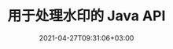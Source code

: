 ---
############################# Static ############################
layout: "product"
date: 2021-04-27T09:31:06+03:00
draft: false

product: "Watermark"
product_tag: "watermark"
platform: "Java"
platform_tag: "java"

############################# Head ############################
head_title: "Java API 为 PDF Word Excel 图像添加搜索删除水印"
head_description: "Java 文档水印 API – 从文档中生成、搜索和删除水印：PDF、Word、Excel、演示文稿、Visio、电子邮件和图像文件格式."

############################# Header ############################
title: "用于处理水印的 Java API"
description: "开发 Java 应用程序以通过智能搜索和强大的安全性执行图像和文本水印操作."
button:
    enable: true

############################# SubMenu ############################
submenu:
    enable: true
    
    left:
        img_alt: "GroupDocs.Watermark for Java"
        image: "/border/groupdocs-watermark-java.svg"
        product: "GroupDocs.Watermark"
        platform: "Java"

    middle:
        button:
            # button loop
            - link: "#overview"
              text: "概述"

            # button loop
            - link: "#features"
              text: "特征"

            # button loop
            - link: "#support"
              text: "Support"

            # button loop
            - link: "https://products.groupdocs.app/watermark"
              text: "Live Demo"

            # button loop
            - link: "https://purchase.groupdocs.com/pricing/watermark/java"
              text: "价钱"

    right:
        link_download: "https://downloads.groupdocs.com/watermark"
        link_learn: "https://docs.groupdocs.com/watermark/java/"
        link_buy: "https://purchase.groupdocs.com"

############################# 概述 ############################
overview:
    enable: true
    content: |
      GroupDocs.Watermark for Java 允许您制作业务应用程序，使您的最终用户能够应用新水印、搜索和删除支持格式文件中的现有水印。您可以以编程方式将数字水印分配给许多文件格式，并利用其强大的智能搜索功能。 GroupDocs.Watermark for Java 提供了各种内置的安全措施，可用于避免滥用包含敏感信息或知识产权内容的数字文档。
    tabs:
      enable: true     
      
      ## TAB ONE ##
      tab_one:
        description: |
          以下是 Java 的 GroupDocs.Watermark 的概述：

        rright:
          enable: true
          icon: "fab fa-html5"
          title: "概述"
          content: |
            * 添加和删除水印
            * 搜索和替换水印
            * 按格式搜索
            * 按图像比较搜索
            * 使用页眉和页脚
            * 使用背景图像
            * 使用附件
            * 光栅化页面
            * 应用编辑限制
      
      ## TAB TWO ##
      tab_two:
        description: |
          下面列出了每种格式支持的[文档格式和水印类型](https://docs.groupdocs.com/watermark/java/supported-document-formats/)：

        left:
          enable: true
          table:
            # table loop
            - title: "微软办公软件"
              content: |
                * **Word:** DOC, DOCX, DOCM, DOT, DOTX, DOTM, RTF, TXT
                * **Excel:** XLS, XLSX, XLSM, XLSB, XLTM, XLT, XLTM, XLTX, XLAM, SXC, SpreadsheetML
                * **PowerPoint:** PPT, PPTX, PPS, PPSX, PPSM, POT, POTM, POTX, PPTM
                * **Visio:** VSD, VDX, VSS, VSSX, VSX, VST, VSTX, VTX, VSDX, VDW, VSTM, VSSM, VSDM

            # table loop
            - title: "添加水印"
              content: |
                * **PDF**：XObject、工件、注释
                * **字**：形状
                * **Excel**：形状、页眉和页脚
                * **PowerPoint**：形状
                * **Visio**：形状
                * **光栅图像**：文本、图像
                * **多页 Tiff**：文本、图像
                * **动画 Gif**：文本、图像

        right:
          enable: true
          table:
            # table loop
            - title: "PDF 和图像文件"
              content: |
                * **便携式文档格式**：PDF
                * **打开文档**：ODT
                * **电子邮件**：EML、MSG、EMLX、OFT
                * **图像**：PNG、BMP、GIF、JPG、JPEG、JP2、TIF、TIFF、WebP

            # table loop
            - title: "去除水印"
              content: |
                * **PDF**：XObject、工件、注释、常规文本
                * **字**：形状，常规文本
                * **Excel**：单元格中的形状、页眉和页脚、背景图像、文本和公式
                * **PowerPoint**：形状
                * **Visio**：形状、图表注释
                * **电子邮件**：附加和嵌入的图像、主题和正文片段

      ## TAB THREE ##
      tab_three:
        description: |
          GroupDocs.Watermark for Java 支持以下操作系统、框架和包管理器：
        
        left:
          enable: true
          table:
            # table loop
            - icon: "fab fa-windows"
              title: "操作系统"
              content: |
                * Microsoft Windows Desktop
                * Microsoft Windows Server
                * Linux
                * MacOS

            # table loop
            - icon: "fas fa-code"
              title: "支持的框架"
              content: |
                * Java 7 (1.7) 及更高版本

        right:
          enable: true
          table:
            # table loop
            - icon: "fas fa-cogs"
              title: "开发环境"
              content: |
                * NetBeans
                * IntelliJ IDEA
                * Eclipse
            # table loop
            - icon: "fas fa-tools"
              title: "构建自动化工具"
              content: |
                * Maven

############################# 特征 ############################
features:
    enable: true
    title: "GroupDocs.Watermark for Java 特征"

    feature:
      # feature loop
      - icon: "fas fa-copy"
        content: "从文件夹中提取各种格式的所有文档并应用或删除水印"

      # feature loop
      - icon: "fas fa-eye"
        content: "从特定部分或完整文档中使用或删除水印"

      # feature loop
      - icon: "fas fa-bolt"
        content: "应用水印到特定部分、页面、幻灯片或文档中的所有图像"
      
      # feature loop
      - icon: "fas fa-file-powerpoint"
        content: "将水印附加到多帧图像的选定帧"

      # feature loop
      - icon: "fas fa-code"
        content: "将隐藏的水印应用到 PDF 以在打印文档时出现"

      # feature loop
      - icon: "fas fa-cloud"
        content: "在 Excel 文档中的附件和幻灯片中的所有图像形状中使用水印"

      # feature loop
      - icon: "fas fa-remove-format"
        content: "在幻灯片或 Excel 工作表的背景图像中放置水印或将其删除"

      # feature loop
      - icon: "fas fa-comment-slash"
        content: "在电子邮件或 PDF 文件的附件中为支持的文件设置水印"

      # feature loop
      - icon: "fas fa-location-arrow"
        content: "在 PDF 文件中添加或删除水印作为 XObject、工件和注释"

      # feature loop
      - icon: "fas fa-border-all"
        content: "删除具有特定格式的匹配文本的水印"

      # feature loop
      - icon: "fas fa-wrench"
        content: "查找类似于特定图像的图像水印"

      # feature loop
      - icon: "fas fa-columns"
        content: "即使字母之间有不可读的字符，也能识别文本水印"

      # feature loop
      - icon: "fas fa-file-word"
        content: "根据特定参数或通过分配多个条件查找水印"

      # feature loop
      - icon: "fas fa-envelope"
        content: "指定字体格式以定位匹配的文本水印"

      # feature loop
      - icon: "fas fa-print"
        content: "获取水印绝对尺寸和定位的页面、幻灯片、单元格尺寸"

      # feature loop
      - icon: "fas fa-file-archive"
        content: "应用水印到支持文档格式的任何页眉和页脚内的图像"

      # feature loop
      - icon: "fas fa-lock"
        content: "将水印添加到 Word 文档中的图像形状并限制水印的编辑"

      # feature loop
      - icon: "fas fa-file-code"
        content: "使用不可读字符在演示文稿中保护文本水印"
      
      # feature loop
      - icon: "fas fa-fill-drip"
        content: "通过光栅化单页或整个文档来保护 PDF 文档水印"

      # feature loop
      - icon: "fas fa-file-excel"
        content: "替换当前文本水印时修改文本格式"

      # feature loop
      - icon: "fas fa-heading"
        content: "将水印与 PDF 文件中的出血框、艺术框、裁剪框或裁切框对齐"

    more_feature:
      # more_feature_loop
      - title: "使用水印"
        content: |
          GroupDocs.Watermark for Java 允许您使用多种水印。添加任何类型的水印只需几行代码。以下示例分享，如何使用 Java 在 Word 文档中添加图像水印：
          
          ```java
          Document doc = Document.load(Common.mapSourceFilePath("D://test.docx"));
          Font font = new Font("Times New Roman", 12);
          TextWatermark watermark = new TextWatermark("Test watermark", font);

          // 设置尺寸类型
          watermark.setSizingType(SizingType.ScaleToParentDimensions);

          // 设置水印比例
          watermark.setScaleFactor(0.5);

          doc.addWatermark(watermark);
          doc.save(Common.mapOutputFilePath("D://test.docx"));
          doc.close();
          ```
      # more_feature_loop
      - title: "在 Go 中为不同格式的文件添加水印"
        content: "使用 GroupDocs.Watermark for Java API，您可以在批处理模式下添加或删除特定文件夹中存在的所有文档的水印。没关系，如果文档格式不同，GroupDocs.Watermark for Java 会准确地将水印应用于所有文件."

      # more_feature_loop
      - title: "为您的水印分配万无一失的安全性"
        content: "使用最少的代码，您可以为您的水印分配万无一失的安全性，并使任何第三方工具都很难从 PDF 文件中修改或删除您分配的水印。之所以如此，是因为 GroupDocs.Watermark for Java 允许您将 PDF 文件的所有页面转换为光栅化图像。这种方法使您的数字水印安全，同时保持其质量接近原始。"

############################# Support ############################
support:
    enable: true

############################# Solutions ############################
solutions:
    enable: true
    title: "GroupDocs.Watermark 为其他流行的开发环境提供文档查看 API"

    solution:
        # solution loop
        - img_alt: "GroupDocs.Watermark for .NET"
          image: "/border/groupdocs-watermark-net.svg"
          product: "GroupDocs.Watermark"
          platform: ".NET"
          link: "/watermark/net/"

############################# Back to top ###############################
back_to_top:
  enable: true
---